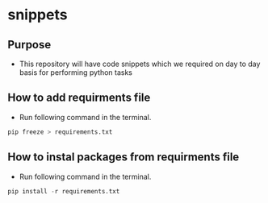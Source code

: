 # snippets

## Purpose

- This repository will have code snippets which we required on day to day basis for performing python tasks

## How to add requirments file

- Run following command in the terminal.

```python
pip freeze > requirements.txt
```

## How to instal packages from requirments file

- Run following command in the terminal.
```python
pip install -r requirements.txt
```
